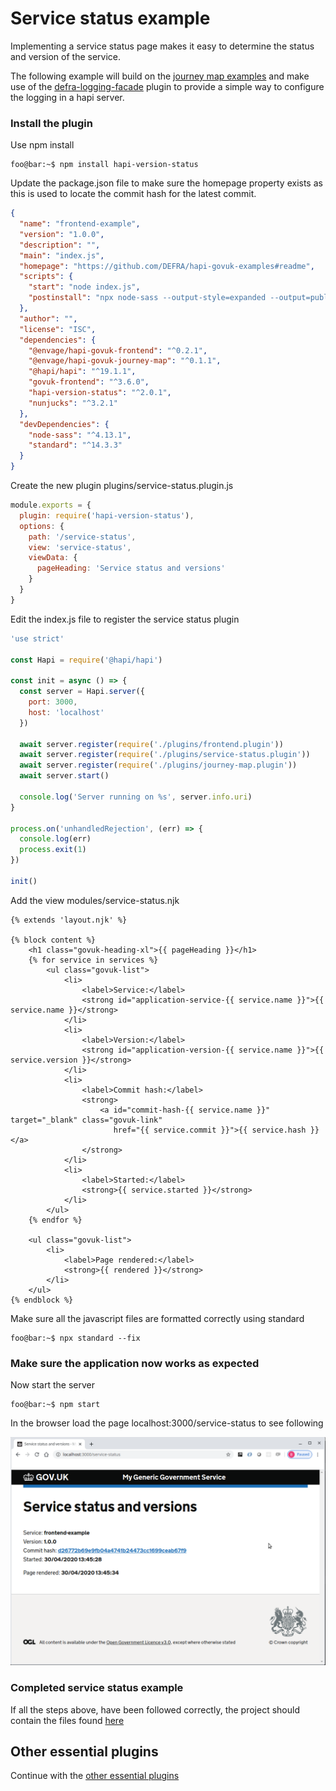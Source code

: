 # Service status example

Implementing a service status page makes it easy to determine the status and version of the service.

The following example will build on the [journey map examples](../../journey-map-examples/README.md) and make use of the [defra-logging-facade](https://github.com/DEFRA/defra-logging-facade) plugin to provide a simple way to configure the logging in a hapi server.

### Install the plugin
Use npm install
```console
foo@bar:~$ npm install hapi-version-status
```

Update the package.json file to make sure the homepage property exists as this is used 
to locate the commit hash for the latest commit.
```json
{
  "name": "frontend-example",
  "version": "1.0.0",
  "description": "",
  "main": "index.js",
  "homepage": "https://github.com/DEFRA/hapi-govuk-examples#readme",
  "scripts": {
    "start": "node index.js",
    "postinstall": "npx node-sass --output-style=expanded --output=public/build/stylesheets application.scss"
  },
  "author": "",
  "license": "ISC",
  "dependencies": {
    "@envage/hapi-govuk-frontend": "^0.2.1",
    "@envage/hapi-govuk-journey-map": "^0.1.1",
    "@hapi/hapi": "^19.1.1",
    "govuk-frontend": "^3.6.0",
    "hapi-version-status": "^2.0.1",
    "nunjucks": "^3.2.1"
  },
  "devDependencies": {
    "node-sass": "^4.13.1",
    "standard": "^14.3.3"
  }
}
```

Create the new plugin plugins/service-status.plugin.js
```js
module.exports = {
  plugin: require('hapi-version-status'),
  options: {
    path: '/service-status',
    view: 'service-status',
    viewData: {
      pageHeading: 'Service status and versions'
    }
  }
}
```

Edit the index.js file to register the service status plugin
```js
'use strict'

const Hapi = require('@hapi/hapi')

const init = async () => {
  const server = Hapi.server({
    port: 3000,
    host: 'localhost'
  })

  await server.register(require('./plugins/frontend.plugin'))
  await server.register(require('./plugins/service-status.plugin'))
  await server.register(require('./plugins/journey-map.plugin'))
  await server.start()

  console.log('Server running on %s', server.info.uri)
}

process.on('unhandledRejection', (err) => {
  console.log(err)
  process.exit(1)
})

init()
```

Add the view modules/service-status.njk
```twig
{% extends 'layout.njk' %}

{% block content %}
    <h1 class="govuk-heading-xl">{{ pageHeading }}</h1>
    {% for service in services %}
        <ul class="govuk-list">
            <li>
                <label>Service:</label>
                <strong id="application-service-{{ service.name }}">{{ service.name }}</strong>
            </li>
            <li>
                <label>Version:</label>
                <strong id="application-version-{{ service.name }}">{{ service.version }}</strong>
            </li>
            <li>
                <label>Commit hash:</label>
                <strong>
                    <a id="commit-hash-{{ service.name }}" target="_blank" class="govuk-link"
                       href="{{ service.commit }}">{{ service.hash }}</a>
                </strong>
            </li>
            <li>
                <label>Started:</label>
                <strong>{{ service.started }}</strong>
            </li>
        </ul>
    {% endfor %}

    <ul class="govuk-list">
        <li>
            <label>Page rendered:</label>
            <strong>{{ rendered }}</strong>
        </li>
    </ul>
{% endblock %}
```

Make sure all the javascript files are formatted correctly using standard
```console
foo@bar:~$ npx standard --fix
```

### Make sure the application now works as expected

Now start the server
```console
foo@bar:~$ npm start
```

In the browser load the page localhost:3000/service-status to see following

![alt text](../screen-shots/service-status.png "service status page")

### Completed service status example
If all the steps above, have been followed correctly, the project should contain the files found [here](.)

## Other essential plugins
Continue with the [other essential plugins](../README.md)
